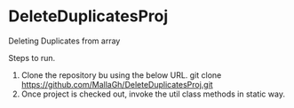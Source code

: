 # DeleteDuplicatesProj
Deleting Duplicates from array

Steps to run.

1) Clone the repository bu using the below URL.
  git clone https://github.com/MallaGh/DeleteDuplicatesProj.git 
2) Once project is checked out, invoke the util class methods in static way.

